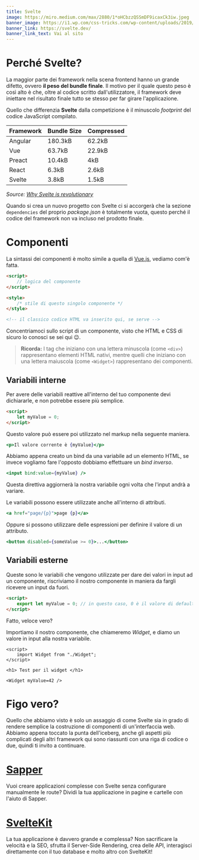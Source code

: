 ```yaml
---
title: Svelte
image: https://miro.medium.com/max/2880/1*oHCbzzQSSmDF9icaxCk3iw.jpeg
banner_image: https://i1.wp.com/css-tricks.com/wp-content/uploads/2019/10/svelte-logo-outline.png?fit=1200%2C600&ssl=1
banner_link: https://svelte.dev/
banner_link_text: Vai al sito
---
```


# Perché Svelte?

La maggior parte dei framework nella scena frontend hanno un grande difetto, ovvero **il peso del bundle finale**. Il motivo per il quale questo peso è così alto è che, oltre al codice scritto dall'utilizzatore, il framework deve iniettare nel risultato finale tutto se stesso per far girare l'applicazione.

Quello che differenzia **Svelte** dalla competizione è il minuscolo *footprint* del codice JavaScript compilato. 

| Framework | Bundle Size | Compressed |
| :-------- | :---------- | :--------- |
| Angular   | 180.3kB     | 62.2kB     |
| Vue       | 63.7kB      | 22.9kB     |
| Preact    | 10.4kB      | 4kB        |
| React     | 6.3kB       | 2.6kB      |
| Svelte    | 3.8kB       | 1.5kB      |

*Source: [Why Svelte is revolutionary](https://dev.to/hanna/why-svelte-is-revolutionary-415e)*

Quando si crea un nuovo progetto con Svelte ci si accorgerà che la sezione `dependencies` del proprio *package.json* è totalmente vuota, questo perché il codice del framework non va incluso nel prodotto finale.

# Componenti

La sintassi dei componenti è molto simile a quella di [Vue.js](vue), vediamo com'è fatta.

```html
<script>
	// logica del componente
</script>

<style>
	/* stile di questo singolo componente */
</style>

<!-- il classico codice HTML va inserito qui, se serve -->
```

Concentriamoci sullo script di un componente, visto che HTML e CSS di sicuro lo conosci se sei qui 😉.

> **Ricorda:** I tag che iniziano con una lettera minuscola (come `<div>`) rappresentano elementi HTML nativi, mentre quelli che iniziano con una lettera maiuscola (come `<Widget>`) rappresentano dei componenti.

## Variabili interne

Per avere delle variabili reattive all'interno del tuo componente devi dichiararle, e non potrebbe essere più semplice.

```html
<script>
	let myValue = 0;
</script>
```

Questo valore può essere poi utilizzato nel markup nella seguente maniera.

```jsx
<p>Il valore corrente è {myValue}</p>
```

Abbiamo appena creato un bind da una variabile ad un elemento HTML, se invece vogliamo fare l'opposto dobbiamo effettuare un *bind inverso*.

```jsx
<input bind:value={myValue} />
```

Questa direttiva aggiornerà la nostra variabile ogni volta che l'input andrà a variare.

Le variabili possono essere utilizzate anche all'interno di attributi.

```jsx
<a href="page/{p}">page {p}</a>
```

Oppure si possono utilizzare delle espressioni per definire il valore di un attributo.

```jsx
<button disabled={someValue >= 0}>...</button>
```

## Variabili esterne

Queste sono le variabili che vengono utilizzate per dare dei valori in input ad un componente, riscriviamo il nostro componente in maniera da fargli ricevere un input da fuori.

```html
<script>
	export let myValue = 0; // in questo caso, 0 è il valore di default in caso non venisse fornito nulla dall'esterno.
</script>
```

Fatto, veloce vero?

Importiamo il nostro componente, che chiameremo *Widget*, e diamo un valore in input alla nostra variabile.

```
<script>
	import Widget from "./Widget";
</script>

<h1> Test per il widget </h1>

<Widget myValue=42 />
```

# Figo vero?

Quello che abbiamo visto è solo un assaggio di come Svelte sia in grado di rendere semplice la costruzione di componenti di un'interfaccia web. Abbiamo appena toccato la punta dell'iceberg, anche gli aspetti più complicati degli altri framework qui sono riassunti con una riga di codice o due, quindi ti invito a continuare.



# [Sapper](https://sapper.svelte.dev)

Vuoi creare applicazioni complesse con Svelte senza configurare manualmente le route? Dividi la tua applicazione in pagine e cartelle con l'aiuto di Sapper.



# [SvelteKit](https://kit.svelte.dev/)

La tua applicazione è davvero grande e complessa? Non sacrificare la velocità e la SEO, sfrutta il Server-Side Rendering, crea delle API, interagisci direttamente con il tuo database e molto altro con SvelteKit!